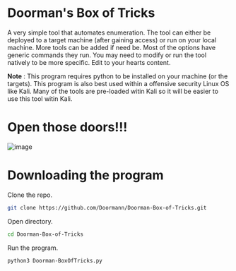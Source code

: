 # Doorman's Box of Tricks

A very simple tool that automates enumeration.
The tool can either be deployed to a target machine (after gaining access) or run on your local machine.
More tools can be added if need be. Most of the options have generic commands they run. You may need to modify or run the tool natively to be more specific. Edit to your hearts content. 

**Note** :
This program requires python to be installed on your machine (or the targets). This program is also best used within a offensive security Linux OS like Kali. Many of the tools are pre-loaded witin Kali so it will be easier to use this tool witin Kali.

# Open those doors!!!

![image](https://github.com/Doormann/Doorman-Box-of-Tricks/assets/103082286/332c38bd-6444-47d2-9840-61cbbf0cc2ef)


# Downloading the program
Clone the repo.
```bash
git clone https://github.com/Doormann/Doorman-Box-of-Tricks.git
```
Open directory.
```bash
cd Doorman-Box-of-Tricks
```
Run the program.
```bash
python3 Doorman-BoxOfTricks.py
```
